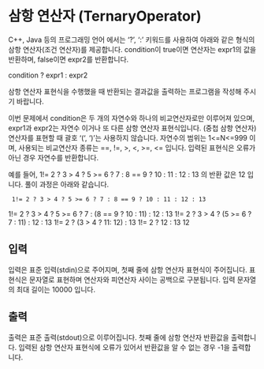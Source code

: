 # 삼항 연산자 (TernaryOperator)

C++, Java 등의 프로그래밍 언어 에서는 ‘?’, ‘:’ 키워드를 사용하여 아래와 같은 형식의 삼항 연산자(조건 연산자)를 제공합니다. condition이 true이면 연산자는 expr1의 값을 반환하며, false이면 expr2를 반환합니다.

condition ? expr1 : expr2

삼항 연산자 표현식을 수행했을 때 반환되는 결과값을 출력하는 프로그램을 작성해 주시기 바랍니다.

이번 문제에서 condition은 두 개의 자연수와 하나의 비교연산자로만 이루어져 있으며, expr1과 expr2는 자연수 이거나 또 다른 삼항 연산자 표현식입니다. (중첩 삼항 연산자) 연산자를 표현할 때 괄호 ‘(‘, ‘)’는 사용하지 않습니다. 자연수의 범위는 1<=N<=999 이며, 사용되는 비교연산자 종류는 ==, !=, >, <, >=, <= 입니다. 입력된 표현식은 오류가 아닌 경우 자연수를 반환합니다.

예를 들어, 1!= 2 ? 3 > 4 ? 5 >= 6 ? 7 : 8 == 9 ? 10 : 11 : 12 : 13 의 반환 값은 12 입니다.
풀이 과정은 아래와 같습니다.

     1!= 2 ? 3 > 4 ? 5 >= 6 ? 7 : 8 == 9 ? 10 : 11 : 12 : 13
 1!= 2 ? 3 > 4 ? 5 >= 6 ? 7 : (8 == 9 ? 10 : 11) : 12 : 13
 1!= 2 ? 3 > 4 ? (5 >= 6 ? 7 : 11) : 12 : 13
 1!= 2 ? (3 > 4 ? 11: 12) : 13
 1!= 2 ? 12 : 13
 12

## 입력

입력은 표준 입력(stdin)으로 주어지며, 첫째 줄에 삼항 연산자 표현식이 주어집니다.
표현식은 문자열로 표현하며 연산자와 피연산자 사이는 공백으로 구분됩니다.
입력 문자열의 최대 길이는 10000 입니다.

## 출력

출력은 표준 출력(stdout)으로 이루어집니다.
첫째 줄에 삼항 연산자 반환값을 출력합니다.
입력된 삼항 연산자 표현식에 오류가 있어서 반환값을 알 수 없는 경우 -1을 출력합니다.